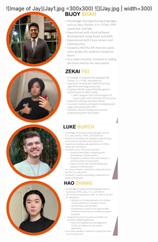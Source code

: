 ![Image of Jay](Jay1.jpg =300x300)
![](Jay.jpg | width=300)<br/>
![Image of Bijoy](Bijoy1.jpg)
![](Bijoy.jpg)<br/>
![Image of Zekai](Zekai1.jpg)
![](Zekai.jpg)<br/>
![Image of Luke](Luke1.jpg)
![](Luke.jpg)<br/>
![Image of Hao](Hao1.jpg)
![](Hao.jpg)<br/>
